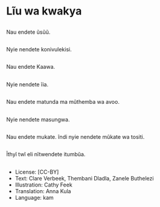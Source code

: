 # Lĩu wa kwakya

##
Nau endete ũsũũ.

##
Nyie nendete
konivulekisi.

##
Nau endete Kaawa.

##
Nyie nendete ĩia.

##
Nau endete matunda
ma mũthemba wa avoo.

##
Nyie nendete
masungwa.

##
Nau endete mukate.
ĩndi nyie nendete
mũkate wa tositi.

##
Ĩthyĩ twĩ eli nĩtwendete
itumbũa.

##
* License: [CC-BY]
* Text: Clare Verbeek, Thembani Dladla, Zanele Buthelezi
* Illustration: Cathy Feek
* Translation: Anna Kula
* Language: kam
